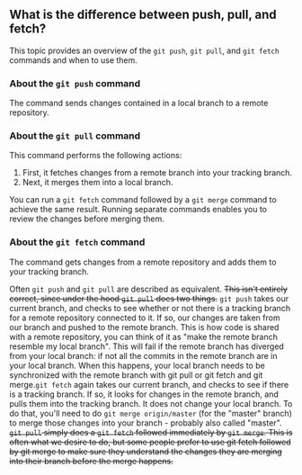 ## What is the difference between push, pull, and fetch?
This topic provides an overview of the `git push`, `git pull`, and `git fetch` commands and when to use them.
### About the `git push` command
The command sends changes contained in a local branch to a remote repository.

### About the `git pull` command
This command performs the following actions:
1. First, it fetches changes from a remote branch into your tracking branch.
1. Next, it merges them into a local branch.

You can run a `git fetch` command followed by a `git merge` command to achieve the same result. Running separate commands enables you to review the changes before merging them.  

### About the `git fetch` command
The command gets changes from a remote repository and adds them to your tracking branch.

Often `git push` and `git pull` are described as equivalent. ~~This isn't entirely correct, since under the hood `git pull` does two things.~~ `git push` takes our current branch, and checks to see whether or not there is a tracking branch for a remote repository connected to it. If so, our changes are taken from our branch and pushed to the remote branch. This is how code is shared with a remote repository, you can think of it as "make the remote branch resemble my local branch". This will fail if the remote branch has diverged from your local branch: if not all the commits in the remote branch are in your local branch. When this happens, your local branch needs to be synchronized with the remote branch with git pull or git fetch and git merge.`git fetch` again takes our current branch, and checks to see if there is a tracking branch. If so, it looks for changes in the remote branch, and pulls them into the tracking branch. It does not change your local branch. To do that, you'll need to do `git merge origin/master` (for the "master" branch) to merge those changes into your branch - probably also called "master". ~~`git pull` simply does a `git fetch` followed immediately by `git merge`. This is often what we desire to do, but some people prefer to use git fetch followed by git merge to make sure they understand the changes they are merging into their branch before the merge happens.~~
